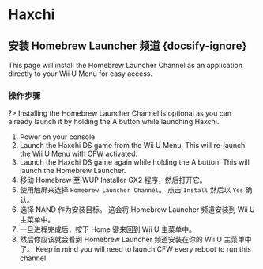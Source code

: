 # Haxchi

## 安装 Homebrew Launcher 频道 {docsify-ignore}

This page will install the Homebrew Launcher Channel as an application directly to your Wii U Menu for easy access.

### 操作步骤

?> Installing the Homebrew Launcher Channel is optional as you can already launch it by holding the A button while launching Haxchi.

1. Power on your console
1. Launch the Haxchi DS game from the Wii U Menu. This will re-launch the Wii U Menu with CFW activated.
1. Launch the Haxchi DS game again while holding the A button. This will launch the Homebrew Launcher.
1. 移动 Homebrew 至 WUP Installer GX2 程序，然后打开它。
1. 使用触屏来选择 `Homebrew Launcher Channel`。 点击 `Install` 然后以 `Yes` 确认。
1. 选择 NAND 作为安装目标。 这会将 Homebrew Launcher 频道安装到 Wii U 主菜单中。
1. 一旦进程完成后，按下 Home 键来回到 Wii U 主菜单中。
1. 然后你应该就会看到 Homebrew Launcher 频道安装在你的 Wii U 主菜单中了。 Keep in mind you will need to launch CFW every reboot to run this channel.
